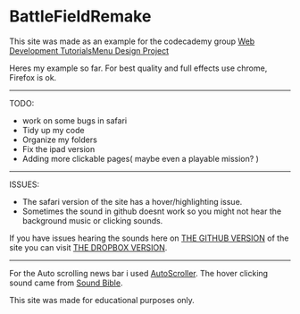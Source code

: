 BattleFieldRemake
=================
This site was made as an example for the codecademy group [Web Development Tutorials](http://www.codecademy.com/groups/html-projects)[Menu Design Project](http://www.codecademy.com/groups/html-projects/discussions/51e3305e9c4e9d6b630069a8)

Heres my example so far. For best quality and full effects use chrome, Firefox is ok. 

--------------------------------------------------------------------------
TODO:
- work on some bugs in safari 
- Tidy up my code 
- Organize my folders
- Fix the ipad version
- Adding more clickable pages( maybe even a playable mission? )

---------------------------------------------------------------------------
ISSUES:
- The safari version of the site has a hover/highlighting issue.
- Sometimes the sound in github doesnt work so you might not hear the background music or clicking sounds.

If you have issues hearing the sounds here on [THE GITHUB VERSION](https://rawgithub.com/WaffleGnome/BattleFieldRemake/master/intro.html) of the site you can visit [THE DROPBOX VERSION](https://dl.dropboxusercontent.com/u/161826274/mySites/bf3REMAKE/intro.html).

-------------------------------------------------------------------------- 

For the Auto scrolling news bar i used [AutoScroller](http://www.yeesiang.com/jquery.autoScroller/).
The hover clicking sound came from [Sound Bible](http://soundbible.com/).


This site was made for educational purposes only.
